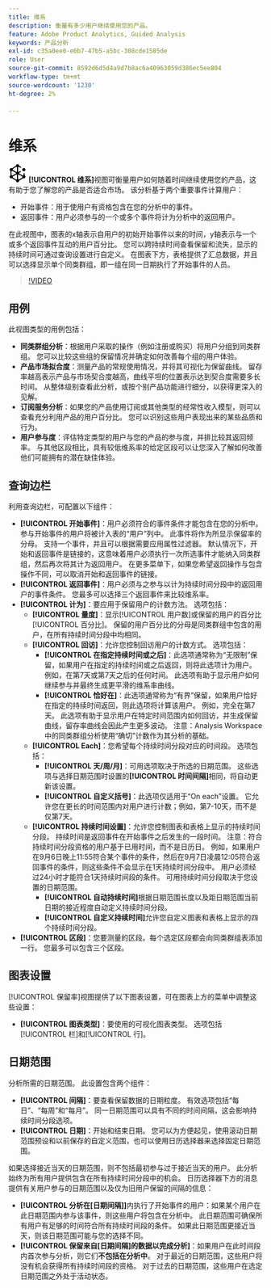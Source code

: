 ```yaml
---
title: 维系
description: 衡量有多少用户继续使用您的产品。
feature: Adobe Product Analytics, Guided Analysis
keywords: 产品分析
exl-id: c35a0ee0-e6b7-47b5-a5bc-308cde1585de
role: User
source-git-commit: 8592d6d5d4a9d7b8ac6a40963059d386ec5ee804
workflow-type: tm+mt
source-wordcount: '1230'
ht-degree: 2%

---
```


# 维系

![维系](/help/assets/icons/Retention.svg) **[!UICONTROL 维系]**&#x200B;视图可衡量用户如何随着时间继续使用您的产品，这有助于您了解您的产品是否适合市场。 该分析基于两个重要事件计算用户：

* 开始事件：用于使用户有资格包含在您的分析中的事件。
* 返回事件：用户必须参与的一个或多个事件将计为分析中的返回用户。

在此视图中，图表的x轴表示自用户的初始开始事件以来的时间，y轴表示与一个或多个返回事件互动的用户百分比。 您可以跨持续时间查看保留和流失，显示的持续时间可通过查询设置进行自定义。 在图表下方，表格提供了汇总数据，并且可以选择显示单个同类群组，即一组在同一日期执行了开始事件的人员。

>[!VIDEO](https://video.tv.adobe.com/v/3430503/?learn=on)

## 用例

此视图类型的用例包括：

* **同类群组分析**：根据用户采取的操作（例如注册或购买）将用户分组到同类群组。 您可以比较这些组的保留情况并确定如何改善每个组的用户体验。
* **产品市场拟合度**：测量产品的常规使用情况，并将其可视化为保留曲线。 留存率越高表示产品与市场契合度越高，曲线平坦的位置表示达到契合度需要多长时间。 从整体级别查看此分析，或按个别产品功能进行细分，以获得更深入的见解。
* **订阅服务分析**：如果您的产品使用订阅或其他类型的经常性收入模型，则可以查看充分利用产品的用户百分比。 您可以识别这些用户表现出来的某些品质和行为。
* **用户参与度**：评估特定类型的用户与您的产品的参与度，并排比较其返回频率。 与其他区段相比，具有较低维系率的给定区段可以让您深入了解如何改善他们可能拥有的潜在缺佳体验。

## 查询边栏

利用查询边栏，可配置以下组件：

* **[!UICONTROL 开始事件]**：用户必须符合的事件条件才能包含在您的分析中。 参与开始事件的用户将被计入表的“用户”列中。 此事件将作为所显示保留率的分母。 支持一个事件，并且可以根据需要应用属性过滤器。 默认情况下，开始和返回事件是链接的，这意味着用户必须执行一次所选事件才能纳入同类群组，然后再次将其计为返回用户。 在更多菜单下，如果您希望返回操作与包含操作不同，可以取消开始和返回事件的链接。
* **[!UICONTROL 返回事件]**：用户必须与之参与以计为持续时间分段中的返回用户的事件条件。 您最多可以选择三个返回事件来比较维系率。
* **[!UICONTROL 计为]**：要应用于保留用户的计数方法。 选项包括：
   * **[!UICONTROL 量度]**：显示[!UICONTROL 用户数]或保留的用户的百分比[!UICONTROL 百分比]。 保留的用户百分比的分母是同类群组中包含的用户，在所有持续时间分段中均相同。
   * **[!UICONTROL 回访]**：允许您控制回访用户的计数方式。 选项包括：
      * **[!UICONTROL 在指定持续时间或之后]**：此选项通常称为“无限制”保留，如果用户在指定的持续时间或之后返回，则将此选项计为用户。 例如，在第7天或第7天之后的任何时间。 此选项有助于显示用户如何继续参与并最终生成更平滑的维系率曲线。
      * **[!UICONTROL 恰好在]**：此选项通常称为“有界”保留，如果用户恰好在指定的持续时间返回，则此选项将计算该用户。 例如，完全在第7天。 此选项有助于显示用户在特定时间范围内如何回访，并生成保留曲线，留存率曲线会因此产生更多波动。 注意：Analysis Workspace中的同类群组分析使用“确切”计数作为其分析的基础。
   * **[!UICONTROL Each]**：您希望每个持续时间分段对应的时间段。 选项包括：
      * **[!UICONTROL 天/周/月]**：可用选项取决于所选的日期范围。 这些选项与选择日期范围时设置的&#x200B;**[!UICONTROL 时间间隔]**&#x200B;相同，将自动更新该设置。
      * **[!UICONTROL 自定义括号]**：此选项仅适用于“On each”设置。 它允许您在更长的时间范围内对用户进行计数；例如，第7-10天，而不是仅第7天。
   * **[!UICONTROL 持续时间设置]**：允许您控制图表和表格上显示的持续时间分段。 持续时间是返回事件在开始事件之后发生的一段时间。 注意：符合持续时间分段资格的用户基于已用时间，而不是日历日。 例如，如果用户在9月6日晚上11:55符合某个事件的条件，然后在9月7日凌晨12:05符合返回事件的条件，则这些条件不会显示在1天持续时间分段中。 用户必须经过24小时才能符合1天持续时间段的条件。 可用持续时间分段取决于您设置的日期范围。
      * **[!UICONTROL 自动持续时间]**&#x200B;根据日期范围长度以及距日期范围当前日期的接近程度自动定义持续时间分段。
      * **[!UICONTROL 自定义持续时间]**&#x200B;允许您自定义图表和表格上显示的四个持续时间分段。
* **[!UICONTROL 区段]**：您要测量的区段。每个选定区段都会向同类群组表添加一行。 您最多可以包含三个区段。

## 图表设置

[!UICONTROL 保留率]视图提供了以下图表设置，可在图表上方的菜单中调整这些设置：

* **[!UICONTROL 图表类型]**：要使用的可视化图表类型。 选项包括[!UICONTROL 栏]和[!UICONTROL 行]。

## 日期范围

分析所需的日期范围。 此设置包含两个组件：

* **[!UICONTROL 间隔]**：要查看保留数据的日期粒度。 有效选项包括“每日”、“每周”和“每月”。 同一日期范围可以具有不同的时间间隔，这会影响持续时间分段选项。
* **[!UICONTROL 日期]**：开始和结束日期。 您可以为方便起见，使用滚动日期范围预设和以前保存的自定义范围，也可以使用日历选择器来选择固定日期范围。

如果选择接近当天的日期范围，则不包括最初参与过于接近当天的用户。 此分析始终为所有用户提供包含在所有持续时间分段中的机会。 日历选择器下方的消息提供有关用户参与的日期范围以及仅为旧用户保留的间隔的信息：

* **[!UICONTROL 分析在[日期间隔]]**&#x200B;内执行了开始事件的用户：如果某个用户在此日期范围内参与该事件，则这些用户将包含在分析中。 此日期范围可确保所有用户有足够的时间符合所有持续时间段的条件。 如果此日期范围更接近当天，则该日期范围可能与您的选择不同。
* **[!UICONTROL 保留来自[日期间隔]的数据以完成分析]**：如果用户在此时间段内首次参与分析，则它们&#x200B;**不包括在分析中**。 对于最近的日期范围，这些用户将没有机会获得所有持续时间段的资格。 对于过去的日期范围，这些用户在选定日期范围之外处于活动状态。
